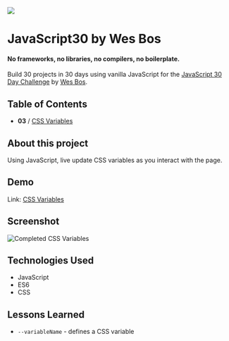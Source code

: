 ![](https://javascript30.com/images/JS3-social-share.png)

# JavaScript30 by Wes Bos

#### No frameworks, no libraries, no compilers, no boilerplate.

Build 30 projects in 30 days using vanilla JavaScript for the [JavaScript 30 Day Challenge](https://JavaScript30.com) by [Wes Bos](http://wesbos.com).

## Table of Contents

- **03** / [CSS Variables](https://celina.github.io/javascript30/03%20-%20CSS%20Variables)

## About this project

Using JavaScript, live update CSS variables as you interact with the page.

## Demo

Link: [CSS Variables](https://celina.github.io/javascript30/03%20-%20CSS%20Variables)

## Screenshot

![Completed CSS Variables](https://celina.github.io/javascript30/03%20-%20CSS%20Variables/img/image-1.png)

## Technologies Used

- JavaScript
- ES6
- CSS

## Lessons Learned

- `--variableName` - defines a CSS variable
